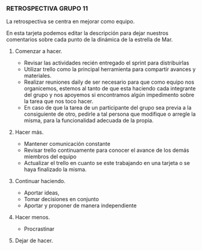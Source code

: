 
### RETROSPECTIVA GRUPO 11
La retrospectiva se centra en mejorar como equipo.

En esta tarjeta podemos editar la descripción para dejar nuestros comentarios sobre cada punto de la dinámica de la estrella de Mar.

1. Comenzar a hacer.
     - Revisar las actividades recién entregado el sprint para distribuirlas
     - Utilizar trello como la principal herramienta para compartir avances y materiales. 
     - Realizar reuniones daily de ser necesario para que como equipo nos organicemos, estemos al tanto de que esta haciendo cada integrante del grupo y nos apoyemos si encontramos algún impedimento sobre la tarea que nos toco hacer.
     - En caso de que la tarea de un participante del grupo sea previa a la consiguiente de otro, pedirle a tal persona que modifique o arregle la misma, para la funcionalidad adecuada de la propia.

2. Hacer más.
     - Mantener comunicación constante
     - Revisar trello continuamente para conocer el avance de los demás miembros del equipo
     - Actualizar el trello en cuanto se este trabajando en una tarjeta o se haya finalizado la misma.
     

3. Continuar haciendo.
     - Aportar ideas, 
     - Tomar decisiones en conjunto
     - Aportar y proponer de manera independiente



4. Hacer menos.
     - Procrastinar


5. Dejar de hacer.